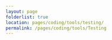 ```yaml
---
layout: page
folderlist: true
location: pages/coding/tools/testing/
permalink: /pages/coding/tools/Testing
---
```

